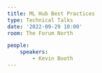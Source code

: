 ```yaml
---
title: ML Hub Best Practices
type: Technical Talks
date: '2022-09-29 10:00'
room: The Forum North

people:
    speakers:
        - Kevin Booth
---
```

